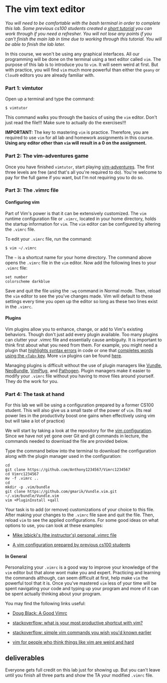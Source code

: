 # The vim text editor

*You will need to be comfortable with the bash terminal in order to complete this lab.
Some previous cs100 students created a [short tutorial](./terminal.md) you can work through if you need a refresher.
You will not lose any points if you can't finish the main lab in time due to working through this tutorial.
You will be able to finish the lab later.*

In this course, we won't be using any graphical interfaces.
All our programming will be done on the terminal using a text editor called `vim`.
The purpose of this lab is to introduce you to `vim`.
It will seem weird at first.
But with practice, you will find `vim` much more powerful than either the `geany` or `Cloud9` editors you are already familiar with.

### Part 1: vimtutor

Open up a terminal and type the command:
```
$ vimtutor
```
This command walks you through the basics of using the `vim` editor.
Don't just read the file!!!
Make sure to actually do the exercises!!!

**IMPORTANT:**
The key to mastering `vim` is practice.
Therefore, you are required to use `vim` for all lab and homework assignments in this course.
**Using any editor other than `vim` will result in a 0 on the assignment.**

### Part 2: The vim-adventures game

Once you have finished `vimtutor`, start playing [vim-adventures](http://vim-adventures.com).
The first three levels are free (and that's all you're required to do).
You're welcome to pay for the full game if you want, but I'm not requiring you to do so.

### Part 3: The .vimrc file

#### Configuring vim
Part of Vim's power is that it can be extensively customized.
The `vim` runtime configuration file or `.vimrc`, located in your home directory, holds the startup information for `vim`.
The `vim` editor can be configured by altering the `.vimrc` file.

To edit your `.vimrc` file, run the command:
```
$ vim ~/.vimrc
```
The `~` is a shortcut name for your home directory.
The command above opens the `.vimrc` file in the `vim` editor.
Now add the following lines to your `.vimrc` file:
```vim
set number
colorscheme darkblue
```
Save and quit the file using the `:wq` command in Normal mode.
Then, reload the `vim` editor to see the you've changes made.
Vim will default to these settings every time you open up the editor so long as these two lines exist in the `.vimrc`.

#### Plugins
Vim plugins allow you to enhance, change, or add to Vim's existing behaviors.
Though don't just add every plugin available.
Too many plugins can clutter your .vimrc file and essentially cause ambiguity.
It is important to think first about what you need from them.
For example, you might need a plugin that [highlights syntax errors](https://github.com/tpope/vim-markdown) in code or one that [completes words using the `<Tab>` key](https://github.com/ervandew/supertab).
More `vim` plugins can be found [here](http://vimawesome.com/).

 Managing plugins is difficult without the use of plugin managers like [Vundle](https://github.com/gmarik/Vundle.vim), [NeoBundle](https://github.com/Shougo/neobundle.vim), [VimPlug](https://github.com/junegunn/vim-plug), and [Pathogen](https://github.com/tpope/vim-pathogen).
Plugin managers make it easier to modify your `.vimrc` file without you having to move files around yourself.
They do the work for you.

### Part 4: The task at hand

For this lab we will be using a configuration prepared by a former CS100 student.
This will also give us a small taste of the power of `vim`. (Its real power lies in the productivity boost one gains when effectively using vim but will take a lot of practice)

We will start by taking a look at the repository for the [vim configuration](https://github.com/Anthony1234567/Vimrc1234567).
Since we have not yet gone over Git and git commands in lecture, the commands needed to download the file are provided below.

Type the command below into the terminal to download the configuration along with the plugin manager used in the configuration:
```
cd
git clone https://github.com/Anthony1234567/Vimrc1234567
cd Vimrc1234567
mv -f .vimrc ..
cd
mkdir -p .vim/bundle
git clone https://github.com/gmarik/Vundle.vim.git ~/.vim/bundle/Vundle.vim
vim +PluginInstall +qall
```
Your task is to add (or remove) customizations of your choice to this file.
After making your changes to the `.vimrc` file save and quit the file.
Then, reload `vim` to see the applied configurations.
For some good ideas on what options to use, you can look at these examples:

* [Mike Izbicki's (the instructor's) personal .vimrc file](https://github.com/mikeizbicki/dotfiles/blob/master/.vimrc)

* [A vim configuration prepared by previous cs100 students](https://github.com/atan009/vimrc)

#### In General
Personalizing your `.vimrc` is a good way to improve your knowledge of the `vim` editor but that alone wont make you and expert.
Practicing and learning the commands although, can seem difficult at first, help make `vim` the powerful tool that it is.
Once you've mastered `vim` less of your time will be spent navigating your code and typing up your program and more of it can be spent actually thinking about your program.

You may find the following links useful:
* [Doug Black: A Good Vimrc](http://dougblack.io/words/a-good-vimrc.html)

* [stackoverflow: what is your most productive shortcut with vim?](http://stackoverflow.com/questions/1218390/what-is-your-most-productive-shortcut-with-vim)

* [stackoverflow: simple vim commands you wish you'd known earlier](http://stackoverflow.com/questions/1276403/simple-vim-commands-you-wish-youd-known-earlier)

* [vim for people who think things like vim are weird and hard](http://csswizardry.com/2014/06/vim-for-people-who-think-things-like-vim-are-weird-and-hard/)

## deliverables

Everyone gets full credit on this lab just for showing up.
But you can't leave until you finish all three parts and show the TA your modified `.vimrc` file.
